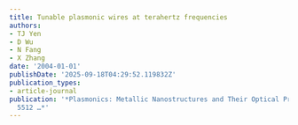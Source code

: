 ```yaml
---
title: Tunable plasmonic wires at terahertz frequencies
authors:
- TJ Yen
- D Wu
- N Fang
- X Zhang
date: '2004-01-01'
publishDate: '2025-09-18T04:29:52.119832Z'
publication_types:
- article-journal
publication: '*Plasmonics: Metallic Nanostructures and Their Optical Properties II
  5512 …*'
---
```

